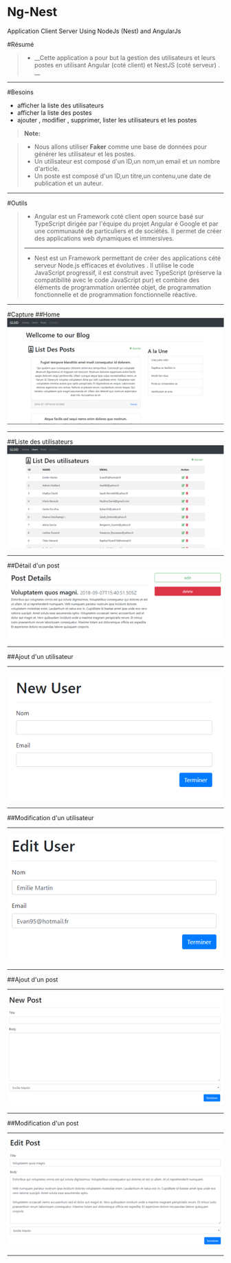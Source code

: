 # Ng-Nest
Application Client Server Using NodeJs (Nest) and AngularJs

#Résumé

>  - __Cette  application a pour but  la gestion des utilisateurs et leurs postes en utilisant Angular (coté client) et NestJS (coté serveur) . __

----------

#Besoins

* afficher la liste des utilisateurs
*  afficher la liste des postes
* ajouter , modifier , supprimer, lister les utilisateurs et les postes

> **Note:**

> - Nous allons utiliser **Faker** comme une base de données pour générer les utilisateur et les postes.
> - Un utilisateur est composé d'un ID,un nom,un email et un nombre d'article.
> - Un poste est composé d'un ID,un titre,un contenu,une date de publication et un auteur.

***
#Outils

> - Angular est un Framework coté client open source basé sur TypeScript dirigée par l'équipe du projet Angular é Google et par une communauté de particuliers et de sociétés. Il permet de créer des applications web dynamiques et immersives.
> ***
> - Nest est un Framework permettant de créer des applications cété serveur Node.js efficaces et évolutives . Il utilise le code JavaScript progressif, il est construit avec TypeScript (préserve la compatibilité avec le code JavaScript pur) et combine des éléments de programmation orientée objet, de programmation fonctionnelle et de programmation fonctionnelle réactive.

***

#Capture 
##Home
![Image](https://github.com/DevHardAJM/Ng-Nest/blob/master/images/home.PNG)
***
##Liste des utilisateurs
![Image](https://github.com/DevHardAJM/Ng-Nest/blob/master/images/users-list.PNG)
***
##Détail d'un post
![Image](https://github.com/DevHardAJM/Ng-Nest/blob/master/images/post-detail.PNG)
***
##Ajout d'un utilisateur
***
![Image](https://github.com/DevHardAJM/Ng-Nest/blob/master/images/add-user.PNG)
***
##Modification d'un utilisateur
***
![Image](https://github.com/DevHardAJM/Ng-Nest/blob/master/images/updateuser.PNG)
***
##Ajout d'un post
***
![Image](https://github.com/DevHardAJM/Ng-Nest/blob/master/images/add-post.PNG)
***
##Modification d'un post
***
![Image](https://github.com/DevHardAJM/Ng-Nest/blob/master/images/edit-post.PNG)
***
